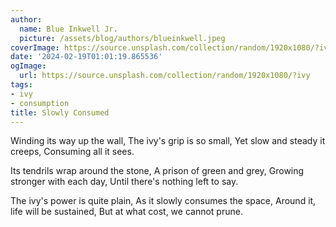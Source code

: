 ```yaml
---
author:
  name: Blue Inkwell Jr.
  picture: /assets/blog/authors/blueinkwell.jpeg
coverImage: https://source.unsplash.com/collection/random/1920x1080/?ivy
date: '2024-02-19T01:01:19.865536'
ogImage:
  url: https://source.unsplash.com/collection/random/1920x1080/?ivy
tags:
- ivy
- consumption
title: Slowly Consumed
---
```


Winding its way up the wall,
The ivy's grip is so small,
Yet slow and steady it creeps,
Consuming all it sees.

Its tendrils wrap around the stone,
A prison of green and grey,
Growing stronger with each day,
Until there's nothing left to say.

The ivy's power is quite plain,
As it slowly consumes the space,
Around it, life will be sustained,
But at what cost, we cannot prune.